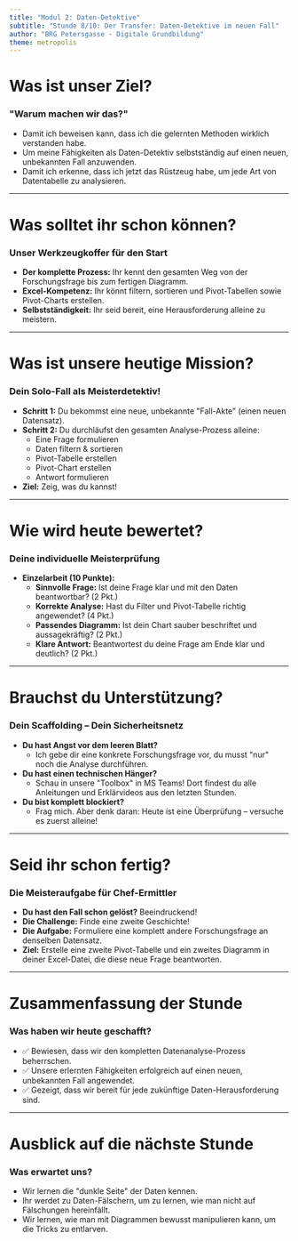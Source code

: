 ```yaml
---
title: "Modul 2: Daten-Detektive"
subtitle: "Stunde 8/10: Der Transfer: Daten-Detektive im neuen Fall"
author: "BRG Petersgasse - Digitale Grundbildung"
theme: metropolis
---
```


# Was ist unser Ziel?

### "Warum machen wir das?"

-   Damit ich beweisen kann, dass ich die gelernten Methoden wirklich verstanden habe.
-   Um meine Fähigkeiten als Daten-Detektiv selbstständig auf einen neuen, unbekannten Fall anzuwenden.
-   Damit ich erkenne, dass ich jetzt das Rüstzeug habe, um jede Art von Datentabelle zu analysieren.

---

# Was solltet ihr schon können?

### Unser Werkzeugkoffer für den Start

-   **Der komplette Prozess:** Ihr kennt den gesamten Weg von der Forschungsfrage bis zum fertigen Diagramm.
-   **Excel-Kompetenz:** Ihr könnt filtern, sortieren und Pivot-Tabellen sowie Pivot-Charts erstellen.
-   **Selbstständigkeit:** Ihr seid bereit, eine Herausforderung alleine zu meistern.

---

# Was ist unsere heutige Mission?

### Dein Solo-Fall als Meisterdetektiv!

-   **Schritt 1:** Du bekommst eine neue, unbekannte "Fall-Akte" (einen neuen Datensatz).
-   **Schritt 2:** Du durchläufst den gesamten Analyse-Prozess alleine:
    -   Eine Frage formulieren
    -   Daten filtern & sortieren
    -   Pivot-Tabelle erstellen
    -   Pivot-Chart erstellen
    -   Antwort formulieren
-   **Ziel:** Zeig, was du kannst!

---

# Wie wird heute bewertet?

### Deine individuelle Meisterprüfung

-   **Einzelarbeit (10 Punkte):**
    -   **Sinnvolle Frage:** Ist deine Frage klar und mit den Daten beantwortbar? (2 Pkt.)
    -   **Korrekte Analyse:** Hast du Filter und Pivot-Tabelle richtig angewendet? (4 Pkt.)
    -   **Passendes Diagramm:** Ist dein Chart sauber beschriftet und aussagekräftig? (2 Pkt.)
    -   **Klare Antwort:** Beantwortest du deine Frage am Ende klar und deutlich? (2 Pkt.)

---

# Brauchst du Unterstützung?

### Dein Scaffolding – Dein Sicherheitsnetz

-   **Du hast Angst vor dem leeren Blatt?**
    -   Ich gebe dir eine konkrete Forschungsfrage vor, du musst "nur" noch die Analyse durchführen.
-   **Du hast einen technischen Hänger?**
    -   Schau in unsere "Toolbox" in MS Teams! Dort findest du alle Anleitungen und Erklärvideos aus den letzten Stunden.
-   **Du bist komplett blockiert?**
    -   Frag mich. Aber denk daran: Heute ist eine Überprüfung – versuche es zuerst alleine!

---

# Seid ihr schon fertig?

### Die Meisteraufgabe für Chef-Ermittler

-   **Du hast den Fall schon gelöst?** Beeindruckend!
-   **Die Challenge:** Finde eine zweite Geschichte!
-   **Die Aufgabe:** Formuliere eine komplett andere Forschungsfrage an denselben Datensatz.
-   **Ziel:** Erstelle eine zweite Pivot-Tabelle und ein zweites Diagramm in deiner Excel-Datei, die diese neue Frage beantworten.

---

# Zusammenfassung der Stunde

### Was haben wir heute geschafft?

-   ✅ Bewiesen, dass wir den kompletten Datenanalyse-Prozess beherrschen.
-   ✅ Unsere erlernten Fähigkeiten erfolgreich auf einen neuen, unbekannten Fall angewendet.
-   ✅ Gezeigt, dass wir bereit für jede zukünftige Daten-Herausforderung sind.

---

# Ausblick auf die nächste Stunde

### Was erwartet uns?

-   Wir lernen die "dunkle Seite" der Daten kennen.
-   Ihr werdet zu Daten-Fälschern, um zu lernen, wie man nicht auf Fälschungen hereinfällt.
-   Wir lernen, wie man mit Diagrammen bewusst manipulieren kann, um die Tricks zu entlarven.

